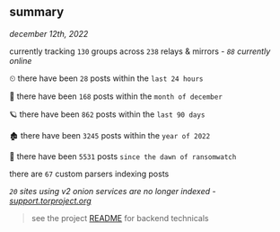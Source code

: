 
## summary
_december 12th, 2022_

currently tracking `130` groups across `238` relays & mirrors - _`88` currently online_

⏲ there have been `28` posts within the `last 24 hours`

🦈 there have been `168` posts within the `month of december`

🪐 there have been `862` posts within the `last 90 days`

🏚 there have been `3245` posts within the `year of 2022`

🦕 there have been `5531` posts `since the dawn of ransomwatch`

there are `67` custom parsers indexing posts

_`20` sites using v2 onion services are no longer indexed - [support.torproject.org](https://support.torproject.org/onionservices/v2-deprecation/)_

> see the project [README](https://github.com/joshhighet/ransomwatch#ransomwatch--) for backend technicals
